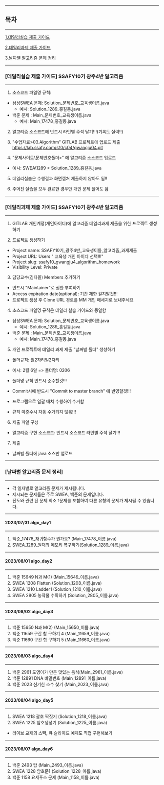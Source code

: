  ----------------
 ## 목차
 -----------------
 [1.데일리실습 제출 가이드](#데일리실습-제출-가이드-ssafy10기-광주4반-알고리즘)

 [2.데일리과제 제출 가이드](#데일리과제-제출-가이드-ssafy10기-광주4반-알고리즘 )

 [3.날짜별 알고리즘 문제 정리](#날짜별-알고리즘-문제-정리)
 

 --------------------
### [데일리실습 제출 가이드] SSAFY10기 광주4반 알고리즘 
 --------------------

1. 소스코드 파일명 규칙:
- 삼성SWEA 문제: Solution_문제번호_교육생이름.java 
    * 예시: Solution_1289_홍길동.java
- 백준 문제 : Main_문제번호_교육생이름.java 
    * 예시: Main_17478_홍길동.java

2. 알고리즘 소스코드에 반드시 라인별 주석 달기!!!(기록도 실력!!)

3. "수업자료>03.Algorithm" GITLAB 프로젝트에 업로드 제출
https://lab.ssafy.com/s10/c04/gwangju04.git

4. "문제사이트\문제번호폴더>" 에 알고리즘 소스코드 업로드 
- 예시: SWEA\1289 > Solution_1289_홍길동.java

5. 데일리실습은 수행결과 화면캡처 제출하지 않아도 됨!!

6. 주어진 실습을 모두 완료한 경우만 개인 문제 풀어도 됨

--------------------------------------------------------------
### [데일리과제 제출 가이드] SSAFY10기 광주4반 알고리즘 
--------------------------------------------------------------

1. GITLAB 개인계정(개인아이디)에 알고리즘 데일리과제 제출을 위한 프로젝트 생성하기

2. 프로젝트 생성하기 
- Project name: SSAFY10기_광주4반_교육생이름_알고리즘_과제제출
- Project URL: Users " 교육생 개인 아이디 선택!!!"
- Project slug: ssafy10_gwangju4_algorithm_homework
- Visibility Level: Private

3. 담당교수(김다올) Members 추가하기 
- 반드시 "Maintainer"로 권한 부여하기
- Access expiration date(optional): 기간 제한 걸지말것!!!
- 프로젝트 생성 후 Clone URL 경로를 MM 개인 메세지로 보내주세요

4. 소스코드 파일명 규칙은 데일리 실습 가이드와 동일함
- 삼성SWEA 문제: Solution_문제번호_교육생이름.java 
    * 예시: Solution_1289_홍길동.java
- 백준 문제 : Main_문제번호_교육생이름.java 
    * 예시: Main_17478_홍길동.java

5. 개인 프로젝트에 데일리 과제 제출 "날짜별 폴더" 생성하기
- 폴더규칙: 월2자리일2자리 
- 예시: 2월 6일 => 폴더명: 0206

- 폴더명 규칙 반드시 준수할것!!! 
- Commit시에 반드시 "Commit to master branch" 에 반영할것!!!

- 프로그램으로 일괄 배치 수행하여 수거함
- 규칙 미준수시 자동 수거되지 않음!!!

6. 제출 파일 구성
- 알고리즘 구현 소스코드: 반드시 소스코드 라인별 주석 달기!!!

7. 제출
- 날짜별 폴더에 java 소스만 업로드


 --------------------
### [날짜별 알고리즘 문제 정리]
 --------------------

- 각 일자별로 알고리즘 문제가 제시됩니다. 
- 제시되는 문제들은 주로 SWEA, 백준의 문제입니다. 
- 진도와 관련 된 문제 최소 1문제를 포함하여 다른 유형의 문제가 제시될 수 있습니다.


-------------
#### 2023/07/31 algo_day1
-------------

1. 백준_17478_재귀함수가 뭔가요? (Main_17478_이름.java)
2. SWEA_1289_원재의 메모리 복구하기(Solution_1289_이름.java)

-------------
#### 2023/08/01 algo_day2
-------------

1. 백준 15649 N과 M(1) (Main_15649_이름.java)
2. SWEA 1208 Flatten (Solution_1208_이름.java)
3. SWEA 1210 Ladder1 (Solution_1210_이름.java)
4. SWEA 2805 농작물 수확하기 (Solution_2805_이름.java)

-------------
#### 2023/08/02 algo_day3
-------------

1. 백준 15650 N과 M(2) (Main_15650_이름.java)
2. 백준 11659 구간 합 구하기 4 (Main_11659_이름.java)
3. 백준 11660 구간 합 구하기 5 (Main_11660_이름.java)

-------------
#### 2023/08/03 algo_day4
-------------

1. 백준 2961 도영이가 만든 맛있는 음식(Main_2961_이름.java)
2. 백준 12891 DNA 비밀번호 (Main_12891_이름.java)
3. 백준 2023 신기한 소수 찾기 (Main_2023_이름.java)

-------------
#### 2023/08/04 algo_day5
-------------

1. SWEA 1218 괄호 짝짓기 (Solution_1218_이름.java)
2. SWEA 1225 암호생성기 (Solution_1225_이름.java)
+ 라이브 교재의 스택, 큐 슬라이드 예제도 직접 구현해보기

-------------
#### 2023/08/07 algo_day6
-------------
1. 백준 2493 탑 (Main_2493_이름.java)
2. SWEA 1228 암호문1 (Solution_1228_이름.java)
3. 백준 1158 요세푸스 문제 (Main_1158_이름.java)

